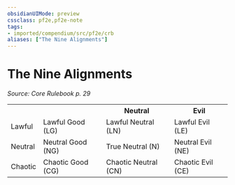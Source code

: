 ```yaml
---
obsidianUIMode: preview
cssclass: pf2e,pf2e-note
tags:
- imported/compendium/src/pf2e/crb
aliases: ["The Nine Alignments"]
---
```

# The Nine Alignments  
*Source: Core Rulebook p. 29*  

<table>
<tr>
  <th colspan="2"></th>
  <th colspan="1">Neutral</th>
  <th colspan="1">Evil</th>
</tr>
<tr>
  <td>Lawful</td>
  <td>Lawful Good (LG)</td>
  <td>Lawful Neutral (LN)</td>
  <td>Lawful Evil (LE)</td>
</tr>
<tr>
  <td>Neutral</td>
  <td>Neutral Good (NG)</td>
  <td>True Neutral (N)</td>
  <td>Neutral Evil (NE)</td>
</tr>
<tr>
  <td>Chaotic</td>
  <td>Chaotic Good (CG)</td>
  <td>Chaotic Neutral (CN)</td>
  <td>Chaotic Evil (CE)</td>
</tr>
</table>